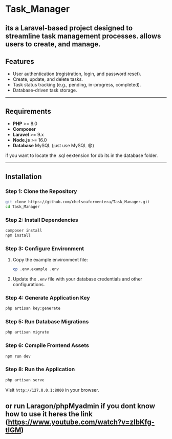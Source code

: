 # Task_Manager
 its a Laravel-based project designed to streamline task management processes.  allows users to create, and manage.
---

## Features
- User authentication (registration, login, and password reset).
- Create, update, and delete tasks.
- Task status tracking (e.g., pending, in-progress, completed).
- Database-driven task storage.

---

## Requirements
- **PHP** >= 8.0
- **Composer**
- **Laravel** >= 9.x
- **Node.js** >= 16.0
- **Database** MySQL (just use MySQL 😎)

if you want to locate the .sql eextension for db its
in the database folder.

---

## Installation

### Step 1: Clone the Repository
```bash
git clone https://github.com/chelseaformentera/Task_Manager.git
cd Task_Manager
```

### Step 2: Install Dependencies
```bash
composer install
npm install
```

### Step 3: Configure Environment
1. Copy the example environment file:
   ```bash
   cp .env.example .env
   ```
2. Update the `.env` file with your database credentials and other configurations.

### Step 4: Generate Application Key
```bash
php artisan key:generate
```

### Step 5: Run Database Migrations
```bash
php artisan migrate
```

### Step 6: Compile Frontend Assets
```bash
npm run dev
```

### Step 8: Run the Application
```bash
php artisan serve
```
Visit `http://127.0.0.1:8000` in your browser.

 or run Laragon/phpMyadmin if you dont know how to use it heres the link (https://www.youtube.com/watch?v=zIbKfg-tIGM)
---
